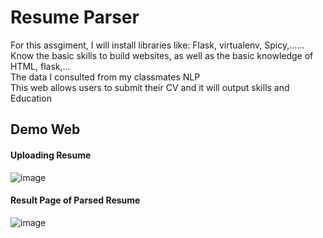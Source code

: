 # Resume Parser

For this assgiment, I will install libraries like: Flask, virtualenv, Spicy,......\
Know the basic skills to build websites, as well as the basic knowledge of HTML, flask,...\
The data I consulted from my classmates NLP\
This web allows users to submit their CV and it will output skills and Education
## Demo Web
#### Uploading Resume
![image](https://user-images.githubusercontent.com/74288640/217821182-b0a851d1-8100-411b-95a8-613154228c67.png)

#### Result Page of Parsed Resume 
![image](https://user-images.githubusercontent.com/74288640/217845204-ff4d2752-7b08-41a6-bd8e-e4b90ea38873.png)

